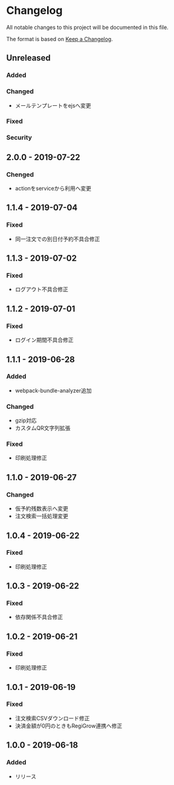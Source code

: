 # Changelog
All notable changes to this project will be documented in this file.

The format is based on [Keep a Changelog](http://keepachangelog.com/).

## Unreleased
### Added

### Changed
- メールテンプレートをejsへ変更

### Fixed

### Security

## 2.0.0 - 2019-07-22
### Chenged
- actionをserviceから利用へ変更

## 1.1.4 - 2019-07-04
### Fixed
- 同一注文での別日付予約不具合修正

## 1.1.3 - 2019-07-02
### Fixed
- ログアウト不具合修正

## 1.1.2 - 2019-07-01
### Fixed
- ログイン期間不具合修正

## 1.1.1 - 2019-06-28
### Added
- webpack-bundle-analyzer追加
### Changed
- gzip対応
- カスタムQR文字列拡張
### Fixed
- 印刷処理修正

## 1.1.0 - 2019-06-27
### Changed
- 仮予約残数表示へ変更
- 注文検索一括処理変更

## 1.0.4 - 2019-06-22
### Fixed
- 印刷処理修正

## 1.0.3 - 2019-06-22
### Fixed
- 依存関係不具合修正

## 1.0.2 - 2019-06-21
### Fixed
- 印刷処理修正

## 1.0.1 - 2019-06-19
### Fixed
- 注文検索CSVダウンロード修正
- 決済金額が0円のときもRegiGrow連携へ修正

## 1.0.0 - 2019-06-18
### Added
- リリース